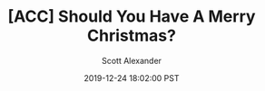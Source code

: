 ---
layout: podcast
title: "[ACC] Should You Have A Merry Christmas?"
author: Scott Alexander
description: https://slatestarcodex.com/2019/12/24/acc-should-you-have-a-merry-christmas/
date: 2019-12-24 18:02:00 PST
length: 828124
duration: 207
guid: acc-should-you-have-a-merry-christmas
---